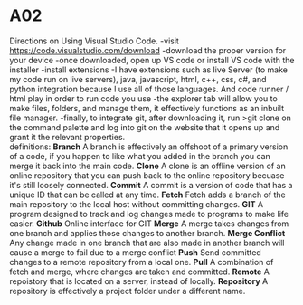 # A02

Directions on Using Visual Studio Code.
  -visit https://code.visualstudio.com/download
  -download the proper version for your device
  -once downloaded, open up VS code or install VS code with the installer
  -install extensions
    -I have extensions such as live Server (to make my code run on live servers), java, javascript, html, c++, css, c#, and python integration because I use all of those languages. And code runner / html play in order to run code you use
  -the explorer tab will allow you to make files, folders, and manage them, it effectively functions as an inbuilt file manager.
  -finally, to integrate git, after downloading it, run >git clone on the command palette and log into git on the website that it opens up and grant it the relevant properties.  
definitions:
**Branch**
A branch is effectively an offshoot of a primary version of a code, if you happen to like what you added in the branch you can merge it back into the main code.
**Clone**
A clone is an offline version of an online repository that you can push back to the online repository becuase it's still loosely connected.
**Commit**
A commit is a version of code that has a unique ID that can be called at any time.
**Fetch**
Fetch adds a branch of the main repository to the local host without committing changes.
**GIT**
A program designed to track and log changes made to programs to make life easier.
**Github**
Online interface for GIT
**Merge**
A merge takes changes from one branch and applies those changes to another branch.
**Merge Conflict**
Any change made in one branch that are also made in another branch will cause a merge to fail due to a merge conflict
**Push**
Send committed changes to a remote repository from a local one.
**Pull**
A combination of fetch and merge, where changes are taken and committed.
**Remote**
A repoistory that is located on a server, instead of locally.
**Repository**
A repository is effectively a project folder under a different name.

